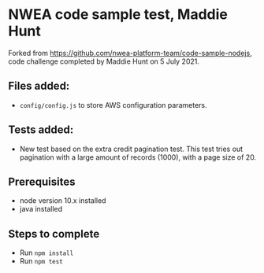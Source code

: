 # NWEA code sample test, Maddie Hunt

Forked from https://github.com/nwea-platform-team/code-sample-nodejs, code challenge completed by Maddie Hunt on 5 July 2021.

## Files added:
- ````config/config.js```` to store AWS configuration parameters.

## Tests added:
- New test based on the extra credit pagination test. This test tries out pagination with a large amount of records (1000), with a page size of 20.

## Prerequisites
- node version 10.x installed
- java installed

## Steps to complete
- Run ````npm install````
- Run ````npm test````
